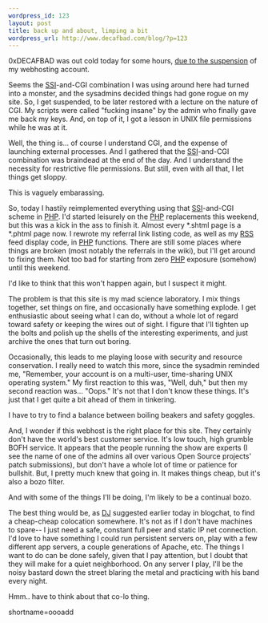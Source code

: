 ```yaml
--- 
wordpress_id: 123
layout: post
title: back up and about, limping a bit
wordpress_url: http://www.decafbad.com/blog/?p=123
---
```

<p>0xDECAFBAD was out cold today for some hours, <a href="http://www.decafbad.com/down-n-out.html">due to the suspension</a> of my webhosting account.</p>
<p>Seems the <a href="http://www.decafbad.com/twiki/bin/view/Main/SSI">SSI</a>-and-CGI combination I was using around here had turned into a monster, and the sysadmins decided things had gone rogue on my site.  So, I get suspended, to be later restored with a lecture on the nature of CGI.  My scripts were called "fucking insane" by the admin who finally gave me back my keys.  And, on top of it, I got a lesson in UNIX file permissions while he was at it.</p>
<p>Well, the thing is... of course I understand CGI, and the expense of launching external processes.  And I gathered that the <a href="http://www.decafbad.com/twiki/bin/view/Main/SSI">SSI</a>-and-CGI combination was braindead at the end of the day.  And I understand the necessity for restrictive file permissions.  But still, even with all that, I let things get sloppy.  </p>
<p>This is vaguely embarassing.</p>
<p>So, today I hastily reimplemented everything using that <a href="http://www.decafbad.com/twiki/bin/view/Main/SSI">SSI</a>-and-CGI scheme in <a href="http://www.decafbad.com/twiki/bin/view/Main/PHP">PHP</a>.  I'd started leisurely on the <a href="http://www.decafbad.com/twiki/bin/view/Main/PHP">PHP</a> replacements this weekend, but this was a kick in the ass to finish it.  Almost every *.shtml page is a *.phtml page now.  I rewrote my referral link listing code, as well as my <a href="http://www.decafbad.com/twiki/bin/view/Main/RSS">RSS</a> feed display code, in <a href="http://www.decafbad.com/twiki/bin/view/Main/PHP">PHP</a> functions.  There are still some places where things are broken (most notably the referrals in the wiki), but I'll get around to fixing them.  Not too bad for starting from zero <a href="http://www.decafbad.com/twiki/bin/view/Main/PHP">PHP</a> exposure (somehow) until this weekend.</p>
<p>I'd like to think that this won't happen again, but I suspect it might.</p>
<p>The problem is that this site is my mad science laboratory.  I mix things together, set things on fire, and occasionally have something explode.  I get enthusiastic about seeing what I can do, without a whole lot of regard toward safety or keeping the wires out of sight.  I figure that I'll tighten up the bolts and polish up the shells of the interesting experiments, and just archive the ones that turn out boring.</p>
<p>Occasionally, this leads to me playing loose with security and resource conservation.  I really need to watch this more, since the sysadmin reminded me, "Remember, your account is on a multi-user, time-sharing UNIX operating system."  My first reaction to this was, "Well, duh," but then my second reaction was... "Oops."  It's not that I don't know these things.  It's just that I get quite a bit ahead of them in tinkering.</p>
<p>I have to try to find a balance between boiling beakers and safety goggles.</p>
<p>And, I wonder if this webhost is the right place for this site.  They certainly don't have the world's best customer service.  It's low touch, high grumble BOFH service.  It appears that the people running the show are experts (I see the name of one of the admins all over various Open Source projects' patch submissions), but don't have a whole lot of time or patience for bullshit.  But, I pretty much knew that going in.  It makes things cheap, but it's also a bozo filter.</p>
<p>And with some of the things I'll be doing, I'm likely to be a continual bozo.</p>
<p>The best thing would be, as <a href="http://www.pipetree.com/qmacro/">DJ</a> suggested earlier today in blogchat, to find a cheap-cheap colocation somewhere.  It's not as if I don't have machines to spare-- I just need a safe, constant full peer and static IP net connection.  I'd love to have something I could run persistent servers on, play with a few different app servers, a couple generations of Apache, etc.  The things I want to do can be done safely, given that I pay attention, but I doubt that they will make for a quiet neighborhood.  On any server I play, I'll be the noisy bastard down the street blaring the metal and practicing with his band every night.</p>
<p>Hmm.. have to think about that co-lo thing.</p>
<!--more-->
shortname=oooadd
